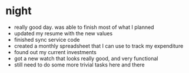 # night
- really good day. was able to finish most of what I planned
- updated my resume with the new values
- finished sync service code
- created a monthly spreadsheet that I can use to track my expenditure
- found out my current investments
- got a new watch that looks really good, and very functional
- still need to do some more trivial tasks here and there